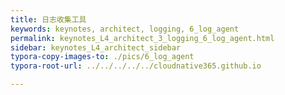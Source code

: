 ```yaml
---
title: 日志收集工具
keywords: keynotes, architect, logging, 6_log_agent
permalink: keynotes_L4_architect_3_logging_6_log_agent.html
sidebar: keynotes_L4_architect_sidebar
typora-copy-images-to: ./pics/6_log_agent
typora-root-url: ../../../../../cloudnative365.github.io

---
```


